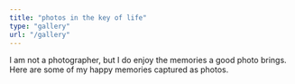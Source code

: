 ```yaml
---
title: "photos in the key of life"
type: "gallery"
url: "/gallery"
---
```


I am not a photographer, but I do enjoy the memories a good photo brings. Here are some of my happy memories captured as photos.

